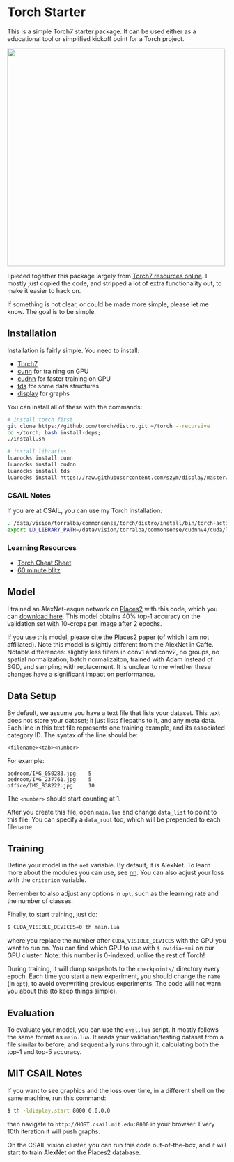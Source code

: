 Torch Starter
=============

This is a simple Torch7 starter package. It can be used either as a educational tool or simplified kickoff point for a Torch project.

<img src='http://i.imgur.com/3a5fAAy.png' width='500'>

I pieced together this package largely from [Torch7 resources online](https://github.com/soumith/imagenet-multiGPU.torch). I mostly just copied the code, and stripped a lot of extra functionality out, to make it easier to hack on. 

If something is not clear, or could be made more simple, please let me know. The goal is to be simple.

Installation
------------

Installation is fairly simple. You need to install:
- [Torch7](http://torch.ch/docs/getting-started.html#_)
- [cunn](https://github.com/torch/cunn) for training on GPU
- [cudnn](https://github.com/soumith/cudnn.torch) for faster training on GPU
- [tds](https://github.com/torch/tds) for some data structures
- [display](https://github.com/szym/display) for graphs 

You can install all of these with the commands:
```bash
# install torch first
git clone https://github.com/torch/distro.git ~/torch --recursive
cd ~/torch; bash install-deps;
./install.sh

# install libraries
luarocks install cunn
luarocks install cudnn
luarocks install tds
luarocks install https://raw.githubusercontent.com/szym/display/master/display-scm-0.rockspec
```

### CSAIL Notes
If you are at CSAIL, you can use my Torch installation:
```bash
. /data/vision/torralba/commonsense/torch/distro/install/bin/torch-activate
export LD_LIBRARY_PATH=/data/vision/torralba/commonsense/cudnnv4/cuda/lib64:$LD_LIBRARY_PATH
```

### Learning Resources
- [Torch Cheat Sheet](https://github.com/torch/torch7/wiki/Cheatsheet)
- [60 minute blitz](https://github.com/soumith/cvpr2015/blob/master/Deep%20Learning%20with%20Torch.ipynb)

Model
-----
I trained an AlexNet-esque network on [Places2](http://places2.csail.mit.edu/)
with this code, which you can [download here](http://mit.edu/vondrick/torch-starter/pretrained.zip). This model obtains
40% top-1 accuracy on the validation set with 10-crops per image after 2 epochs.

If you use this model, please cite the Places2 paper (of which I am not
affiliated).  Note this model is slightly different from the AlexNet in Caffe.
Notable differences: slightly less filters in conv1 and conv2, no groups, no
spatial normalization, batch normalizaiton, trained with Adam instead of SGD,
and sampling with replacement. It is unclear to me whether these changes have a
significant impact on performance. 

Data Setup 
----------
By default, we assume you have a text file that lists your dataset. This text does not store your dataset; it just lists filepaths to it, and any meta data. Each line in this text file represents one training example, and its associated category ID. The syntax of the line should be: 
```
<filename><tab><number>
```
For example:
```
bedroom/IMG_050283.jpg    5
bedroom/IMG_237761.jpg    5
office/IMG_838222.jpg     10
```
The `<number>` should start counting at 1. 

After you create this file, open `main.lua` and change `data_list` to point to this file. You can specify a `data_root` too, which will be prepended to each filename. 

Training
--------
Define your model in the `net` variable. By default, it is AlexNet. To learn more about the modules you can use, see [nn](https://github.com/torch/nn/blob/master/README.md). You can also adjust your loss with the `criterion` variable. 

Remember to also adjust any options in `opt`, such as the learning rate and the number of classes.

Finally, to start training, just do:

```bash
$ CUDA_VISIBLE_DEVICES=0 th main.lua
```
where you replace the number after `CUDA_VISIBLE_DEVICES` with the GPU you want to run on. 
You can find which GPU to use with `$ nvidia-smi` on our GPU cluster. Note: this number is 0-indexed, unlike the rest of Torch!

During training, it will dump snapshots to the `checkpoints/` directory every epoch. Each time you start a new experiment, you should change the `name` (in `opt`), to avoid overwriting previous experiments. The code will not warn you about this (to keep things simple).

Evaluation
----------
To evaluate your model, you can use the `eval.lua` script. It mostly follows the same format as `main.lua`. It reads your validation/testing dataset from a file similar to before, and sequentially runs through it, calculating both the top-1 and top-5 accuracy. 

MIT CSAIL Notes
----------------
If you want to see graphics and the loss over time, in a different shell on the same machine, run this command:
```bash
$ th -ldisplay.start 8000 0.0.0.0
```
then navigate to ```http://HOST.csail.mit.edu:8000``` in your browser. Every 10th iteration it will
push graphs. 

On the CSAIL vision cluster, you can run this code out-of-the-box, and it will start to train
AlexNet on the Places2 database. 
